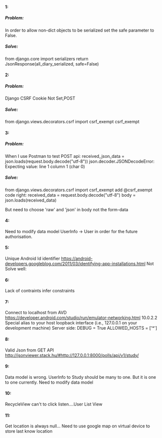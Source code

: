 #### 1:
##### Problem:
In order to allow non-dict objects to be serialized set the safe parameter to False.
##### Solve:
from django.core import serializers
return JsonResponse(all_diary_serialized, safe=False)

#### 2:
##### Problem:
Django CSRF Cookie Not Set,POST
##### Solve:
from django.views.decorators.csrf import csrf_exempt
csrf_exempt

#### 3:
##### Problem:
When I use Postman to test POST api:
received_json_data = json.loads(request.body.decode("utf-8"))
json.decoder.JSONDecodeError: Expecting value: line 1 column 1 (char 0)
##### Solve:
from django.views.decorators.csrf import csrf_exempt
add \@csrf_exempt
code right:
received_data = request.body.decode("utf-8")
body = json.loads(received_data)

But need to choose 'raw' and 'json' in body not the form-data

#### 4:
Need to modify data model UserInfo -> User in order for the future authorisation.

#### 5:
Unique Android Id identifier
https://android-developers.googleblog.com/2011/03/identifying-app-installations.html
Not Solve well:

#### 6:
Lack of contraints
infer constraints

#### 7:
Connect to localhost from AVD
https://developer.android.com/studio/run/emulator-networking.html
10.0.2.2	Special alias to your host loopback interface (i.e., 127.0.0.1 on your development machine)
Server side:
DEBUG = True
ALLOWED_HOSTS = ['\*']

#### 8:
Valid Json from GET API
http://jsonviewer.stack.hu/#http://127.0.0.1:8000/polls/api/v1/study/

#### 9:
Data model is wrong. UserInfo to Study should be many to one. But it is one to one currently. Need to modify data model

#### 10:
RecycleView can't to click listen....User List View

#### 11:
Get location is always null... Need to use google map on virtual device to store last know location
